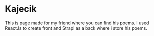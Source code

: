 # Kajecik
This is page made for my friend where you can find his poems. I used ReactJs to create front and Strapi as a back where i store his poems.